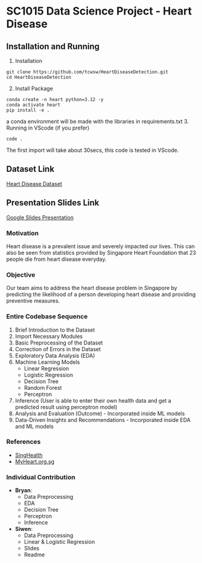 # SC1015 Data Science Project - Heart Disease
## Installation and Running
1. Installation
```
git clone https://github.com/tcwsw/HeartDiseaseDetection.git
cd HeartDiseaseDetection
```
2. Install Package
```
conda create -n heart python=3.12 -y
conda activate heart
pip install -e .
```
a conda environment will be made with the libraries in requirements.txt
3. Running in VScode (if you prefer)
```
code .
```
The first import will take about 30secs, this code is tested in VScode.

## Dataset Link
[Heart Disease Dataset](https://www.kaggle.com/datasets/johnsmith88/heart-disease-dataset)

## Presentation Slides Link
[Google Slides Presentation](https://docs.google.com/presentation/d/1Ku_PUJqqGOFjxNU-jKybwTMmdZDY2e-y1vyrpaYHzBE/edit?usp=sharing)

### Motivation
Heart disease is a prevalent issue and severely impacted our lives. This can also be seen from statistics provided by Singapore Heart Foundation that 23 people die from heart disease everyday. 

### Objective
Our team aims to address the heart disease problem in Singapore by predicting the likelihood of a person developing heart disease and providing preventive measures.

### Entire Codebase Sequence
1. Brief Introduction to the Dataset
2. Import Necessary Modules
3. Basic Preprocessing of the Dataset
4. Correction of Errors in the Dataset
5. Exploratory Data Analysis (EDA)
6. Machine Learning Models
   - Linear Regression
   - Logistic Regression
   - Decision Tree
   - Random Forest
   - Perceptron
7. Inference (User is able to enter their own health data and get a predicted result using perceptron model)
8. Analysis and Evaluation (Outcome) - Incorporated inside ML models
9. Data-Driven Insights and Recommendations - Incorporated inside EDA and ML models

### References
- [SingHealth](https://www.singhealth.com.sg/patient-care/conditions-treatments/cardiovascular-disease)
- [MyHeart.org.sg](https://www.myheart.org.sg/health/heart-disease-statistics/)

### Individual Contribution
- **Bryan**:
  - Data Preprocessing
  - EDA
  - Decision Tree
  - Perceptron
  - Inference
- **Siwen**:
  - Data Preprocessing
  - Linear & Logistic Regression
  - Slides
  - Readme


